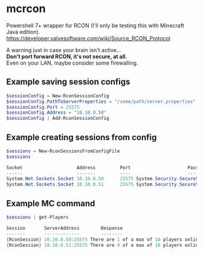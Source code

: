 # mcrcon

Powershell 7+ wrapper for RCON (I'll only be testing this with Minecraft Java edition).
<https://developer.valvesoftware.com/wiki/Source_RCON_Protocol>  

A warning just in case your brain isn't active...  
**Don't port forward RCON, it's not secure, at all.**  
Even on your LAN, maybe consider some firewalling.  
  
## Example saving session configs  
  
```powershell
$sessionConfig = New-RconSessionConfig  
$sessionConfig.PathToServerProperties = "/some/path/server.properties"  
$sessionConfig.Port = 25575  
$sessionConfig.Address = "10.10.0.50"  
$sessionConfig | Add-RconSessionConfig
```  
  
## Example creating sessions from config
  
```powershell
$sessions = New-RconSessionsFromConfigFile
$sessions

Socket                    Address         Port                     Password
------                    -------         ----                     --------
System.Net.Sockets.Socket 10.10.0.50      25575 System.Security.SecureString
System.Net.Sockets.Socket 10.10.0.51      25575 System.Security.SecureString
```
  
## Example MC command  
  
```powershell
$sessions | get-Players

Session       ServerAddress        Response
-------       -------------        --------
{RconSession} 10.10.0.50:25575 There are 1 of a max of 10 players online: SomeGuy (Some-Tasty-Guid)…
{RconSession} 10.10.0.51:25575 There are 0 of a max of 10 players online: …
```
